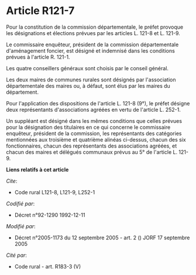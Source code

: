 # Article R121-7

Pour la constitution de la commission départementale, le préfet provoque les désignations et élections prévues par les
articles L. 121-8 et L. 121-9.

Le commissaire enquêteur, président de la commission départementale d'aménagement foncier, est désigné et indemnisé dans les
conditions prévues à l'article R. 121-1.

Les quatre conseillers généraux sont choisis par le conseil général.

Les deux maires de communes rurales sont désignés par l'association départementale des maires ou, à défaut, sont élus par les
maires du département.

Pour l'application des dispositions de l'article L. 121-8 (9°), le préfet désigne deux représentants d'associations agréées
en vertu de l'article L. 252-1.

Un suppléant est désigné dans les mêmes conditions que celles prévues pour la désignation des titulaires en ce qui concerne
le commissaire enquêteur, président de la commission, les représentants des catégories mentionnées aux troisième et quatrième
alinéas ci-dessus, chacun des six fonctionnaires, chacun des représentants des associations agréées, et chacun des maires et
délégués communaux prévus au 5° de l'article L. 121-9.

**Liens relatifs à cet article**

_Cite_:

  - Code rural L121-8, L121-9, L252-1

_Codifié par_:

  - Décret n°92-1290 1992-12-11

_Modifié par_:

  - Décret n°2005-1173 du 12 septembre 2005 - art. 2 () JORF 17 septembre 2005

_Cité par_:

  - Code rural - art. R183-3 (V)
